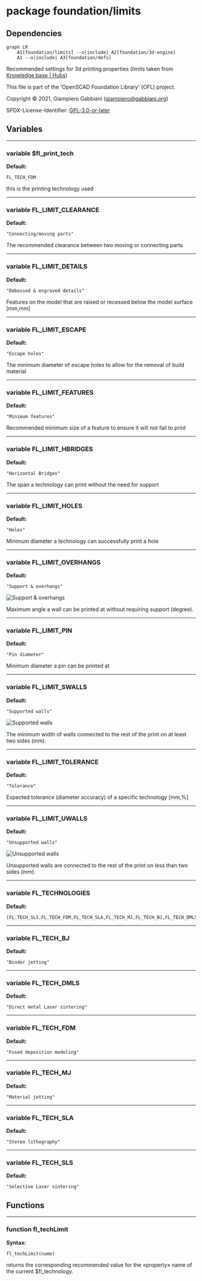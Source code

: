 # package foundation/limits

## Dependencies

```mermaid
graph LR
    A1[foundation/limits] --o|include| A2[foundation/3d-engine]
    A1 --o|include| A3[foundation/defs]
```

Recommended settings for 3d printing properties
(limits taken from [Knowledge base | Hubs](https://www.hubs.com/knowledge-base/))

This file is part of the 'OpenSCAD Foundation Library' (OFL) project.

Copyright © 2021, Giampiero Gabbiani (giampiero@gabbiani.org)

SPDX-License-Identifier: [GPL-3.0-or-later](https://spdx.org/licenses/GPL-3.0-or-later.html)


## Variables

---

### variable $fl_print_tech

__Default:__

    FL_TECH_FDM

this is the printing technology used

---

### variable FL_LIMIT_CLEARANCE

__Default:__

    "Connecting/moving parts"

The recommended clearance between two moving or connecting parts

---

### variable FL_LIMIT_DETAILS

__Default:__

    "Embossed & engraved details"

Features on the model that are raised or recessed below the model surface [mm,mm]

---

### variable FL_LIMIT_ESCAPE

__Default:__

    "Escape holes"

The minimum diameter of escape holes to allow for the removal of build material

---

### variable FL_LIMIT_FEATURES

__Default:__

    "Minimum features"

Recommended minimum size of a feature to ensure it will not fail to print

---

### variable FL_LIMIT_HBRIDGES

__Default:__

    "Horizontal Bridges"

The span a technology can print without the need for support

---

### variable FL_LIMIT_HOLES

__Default:__

    "Holes"

Minimum diameter a technology can successfully print a hole

---

### variable FL_LIMIT_OVERHANGS

__Default:__

    "Support & overhangs"

![Support & overhangs](256x256/fig_Support_and_overhangs.png)

Maximum angle a wall can be printed at without requiring support (degree).


---

### variable FL_LIMIT_PIN

__Default:__

    "Pin diameter"

Minimum diameter a pin can be printed at

---

### variable FL_LIMIT_SWALLS

__Default:__

    "Supported walls"

![Supported walls](256x256/fig_Supported_walls.png)

The minimum width of walls connected to the rest of the print on at least
two sides (mm).


---

### variable FL_LIMIT_TOLERANCE

__Default:__

    "Tolerance"

Expected tolerance (diameter accuracy) of a specific technology [mm,%]

---

### variable FL_LIMIT_UWALLS

__Default:__

    "Unsupported walls"

![Unsupported walls](256x256/fig_Unsupported_walls.png)

Unsupported walls are connected to the rest of the print on less than two
sides (mm).


---

### variable FL_TECHNOLOGIES

__Default:__

    [FL_TECH_SLS,FL_TECH_FDM,FL_TECH_SLA,FL_TECH_MJ,FL_TECH_BJ,FL_TECH_DMLS,]

---

### variable FL_TECH_BJ

__Default:__

    "Binder jetting"

---

### variable FL_TECH_DMLS

__Default:__

    "Direct metal Laser sintering"

---

### variable FL_TECH_FDM

__Default:__

    "Fused deposition modeling"

---

### variable FL_TECH_MJ

__Default:__

    "Material jetting"

---

### variable FL_TECH_SLA

__Default:__

    "Stereo lithography"

---

### variable FL_TECH_SLS

__Default:__

    "Selective Laser sintering"

## Functions

---

### function fl_techLimit

__Syntax:__

```text
fl_techLimit(name)
```

returns the corresponding recommended value for the «property» name of the
current $fl_technology.



